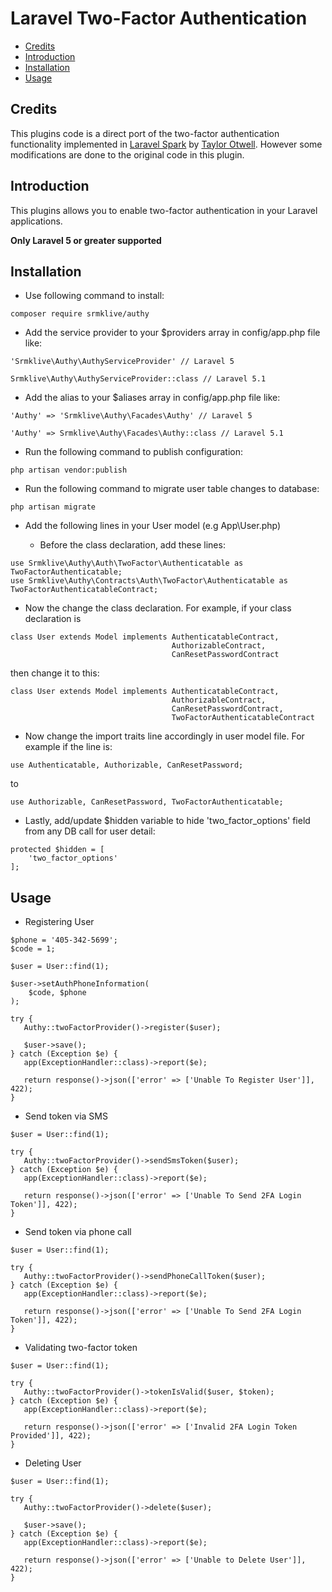 # Laravel Two-Factor Authentication
- [Credits](#credits)
- [Introduction](#introduction)
- [Installation](#installation)
- [Usage](#usage)

<a name="credits"></a>
## Credits

This plugins code is a direct port of the two-factor authentication functionality implemented in [Laravel Spark](https://github.com/laravel/spark) by [Taylor Otwell](https://github.com/taylorotwell). However some modifications are done to the original code in this plugin.  

<a name="introduction"></a>
## Introduction

This plugins allows you to enable two-factor authentication in your Laravel applications. 

**Only Laravel 5 or greater supported**


<a name="installation"></a>
## Installation

* Use following command to install:

```
composer require srmklive/authy
```

* Add the service provider to your $providers array in config/app.php file like: 

```
'Srmklive\Authy\AuthyServiceProvider' // Laravel 5
```
```
Srmklive\Authy\AuthyServiceProvider::class // Laravel 5.1
```

* Add the alias to your $aliases array in config/app.php file like: 

```
'Authy' => 'Srmklive\Authy\Facades\Authy' // Laravel 5
```
```
'Authy' => Srmklive\Authy\Facades\Authy::class // Laravel 5.1
```

* Run the following command to publish configuration:

```
php artisan vendor:publish
```

* Run the following command to migrate user table changes to database:

```
php artisan migrate
```

* Add the following lines in your User model (e.g App\User.php)

  * Before the class declaration, add these lines:

```
use Srmklive\Authy\Auth\TwoFactor\Authenticatable as TwoFactorAuthenticatable;
use Srmklive\Authy\Contracts\Auth\TwoFactor\Authenticatable as TwoFactorAuthenticatableContract;
```

  * Now the change the class declaration. For example, if your class declaration is 

```
class User extends Model implements AuthenticatableContract,
                                    AuthorizableContract,
                                    CanResetPasswordContract
```

then change it to this:

```
class User extends Model implements AuthenticatableContract,
                                    AuthorizableContract,
                                    CanResetPasswordContract,
                                    TwoFactorAuthenticatableContract
```

  * Now change the import traits line accordingly in user model file. For example if the line is:

```
use Authenticatable, Authorizable, CanResetPassword;
```

to

```
use Authorizable, CanResetPassword, TwoFactorAuthenticatable;
```

  * Lastly, add/update $hidden variable to hide 'two_factor_options' field from any DB call for user detail:

```
protected $hidden = [
	'two_factor_options'
];
```

<a name="usage"></a>
## Usage

* Registering User

```
$phone = '405-342-5699';
$code = 1;

$user = User::find(1);

$user->setAuthPhoneInformation(
    $code, $phone
);

try {
   Authy::twoFactorProvider()->register($user);

   $user->save();
} catch (Exception $e) {
   app(ExceptionHandler::class)->report($e);

   return response()->json(['error' => ['Unable To Register User']], 422);
}
```

* Send token via SMS

```
$user = User::find(1);

try {
   Authy::twoFactorProvider()->sendSmsToken($user);
} catch (Exception $e) {
   app(ExceptionHandler::class)->report($e);

   return response()->json(['error' => ['Unable To Send 2FA Login Token']], 422);
}
```

* Send token via phone call

```
$user = User::find(1);

try {
   Authy::twoFactorProvider()->sendPhoneCallToken($user);
} catch (Exception $e) {
   app(ExceptionHandler::class)->report($e);

   return response()->json(['error' => ['Unable To Send 2FA Login Token']], 422);
}
```

* Validating two-factor token

```
$user = User::find(1);

try {
   Authy::twoFactorProvider()->tokenIsValid($user, $token);
} catch (Exception $e) {
   app(ExceptionHandler::class)->report($e);

   return response()->json(['error' => ['Invalid 2FA Login Token Provided']], 422);
}
```

* Deleting User

```
$user = User::find(1);

try {
   Authy::twoFactorProvider()->delete($user);

   $user->save();
} catch (Exception $e) {
   app(ExceptionHandler::class)->report($e);

   return response()->json(['error' => ['Unable to Delete User']], 422);
}
```
